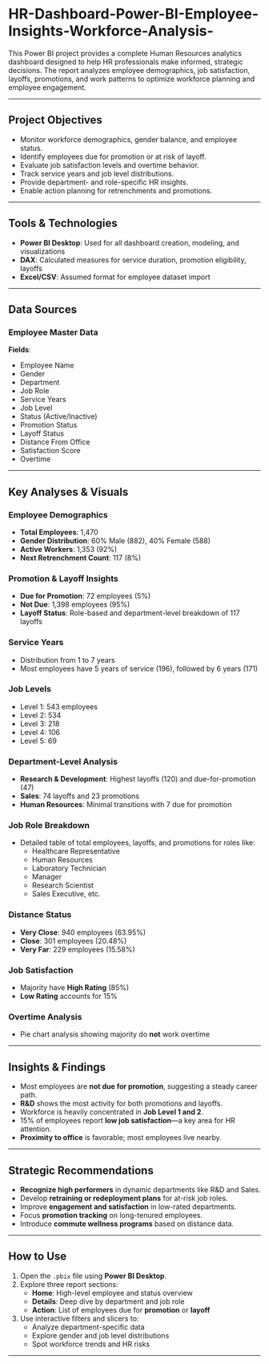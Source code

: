 # HR-Dashboard-Power-BI-Employee-Insights-Workforce-Analysis-

This Power BI project provides a complete Human Resources analytics dashboard designed to help HR professionals make informed, strategic decisions. The report analyzes employee demographics, job satisfaction, layoffs, promotions, and work patterns to optimize workforce planning and employee engagement.

---

##  Project Objectives

- Monitor workforce demographics, gender balance, and employee status.  
- Identify employees due for promotion or at risk of layoff.  
- Evaluate job satisfaction levels and overtime behavior.  
- Track service years and job level distributions.  
- Provide department- and role-specific HR insights.  
- Enable action planning for retrenchments and promotions.

---

##  Tools & Technologies

- **Power BI Desktop**: Used for all dashboard creation, modeling, and visualizations  
- **DAX**: Calculated measures for service duration, promotion eligibility, layoffs  
- **Excel/CSV**: Assumed format for employee dataset import

 --- 
 
##  Data Sources

### Employee Master Data  
**Fields**:  
- Employee Name  
- Gender  
- Department  
- Job Role  
- Service Years  
- Job Level  
- Status (Active/Inactive)  
- Promotion Status  
- Layoff Status  
- Distance From Office  
- Satisfaction Score  
- Overtime

---

##  Key Analyses & Visuals

###  Employee Demographics
- **Total Employees**: 1,470  
- **Gender Distribution**: 60% Male (882), 40% Female (588)  
- **Active Workers**: 1,353 (92%)  
- **Next Retrenchment Count**: 117 (8%)

### Promotion & Layoff Insights
- **Due for Promotion**: 72 employees (5%)  
- **Not Due**: 1,398 employees (95%)  
- **Layoff Status**: Role-based and department-level breakdown of 117 layoffs

###  Service Years
- Distribution from 1 to 7 years  
- Most employees have 5 years of service (196), followed by 6 years (171)

###  Job Levels
- Level 1: 543 employees  
- Level 2: 534  
- Level 3: 218  
- Level 4: 106  
- Level 5: 69

###  Department-Level Analysis
- **Research & Development**: Highest layoffs (120) and due-for-promotion (47)  
- **Sales**: 74 layoffs and 23 promotions  
- **Human Resources**: Minimal transitions with 7 due for promotion

###  Job Role Breakdown
- Detailed table of total employees, layoffs, and promotions for roles like:  
  - Healthcare Representative  
  - Human Resources  
  - Laboratory Technician  
  - Manager  
  - Research Scientist  
  - Sales Executive, etc.

###  Distance Status
- **Very Close**: 940 employees (63.95%)  
- **Close**: 301 employees (20.48%)  
- **Very Far**: 229 employees (15.58%)

###  Job Satisfaction
- Majority have **High Rating** (85%)  
- **Low Rating** accounts for 15%

###  Overtime Analysis
- Pie chart analysis showing majority do **not** work overtime

---

##  Insights & Findings

- Most employees are **not due for promotion**, suggesting a steady career path.
- **R&D** shows the most activity for both promotions and layoffs.
- Workforce is heavily concentrated in **Job Level 1 and 2**.
- 15% of employees report **low job satisfaction**—a key area for HR attention.
- **Proximity to office** is favorable; most employees live nearby.

---

##  Strategic Recommendations

- **Recognize high performers** in dynamic departments like R&D and Sales.  
- Develop **retraining or redeployment plans** for at-risk job roles.  
- Improve **engagement and satisfaction** in low-rated departments.  
- Focus **promotion tracking** on long-tenured employees.  
- Introduce **commute wellness programs** based on distance data.  

---

## How to Use

1. Open the `.pbix` file using **Power BI Desktop**.
2. Explore three report sections:
   - **Home**: High-level employee and status overview  
   - **Details**: Deep dive by department and job role  
   - **Action**: List of employees due for **promotion** or **layoff**
3. Use interactive filters and slicers to:
   - Analyze department-specific data  
   - Explore gender and job level distributions  
   - Spot workforce trends and HR risks

---

